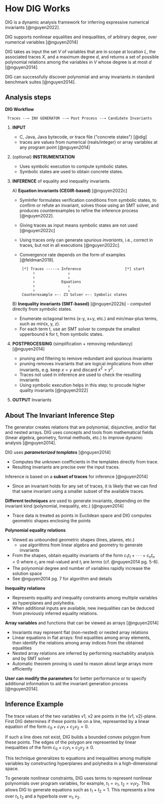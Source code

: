 # How DIG Works

DIG is a dynamic analysis framework for inferring expressive numerical
invariants [@nguyen2022].

DIG supports nonlinear equalities and inequalities, of arbitrary degree, over
numerical variables [@nguyen2014]

DIG takes as input the set $V$ of variables that are in scope at location $L$,
the associated traces $X$, and a maximum degree $d$, and returns a set of
possible polynomial relations among the variables in $V$ whose degree is at most
$d$ [@nguyen2014].

DIG can successfully discover polynomial and array invariants in standard
benchmark suites [@nguyen2014].

## Analysis steps

**DIG Workflow**

     Traces --→ INV GENERATOR --→ Post Process --→ Candidate Invariants


1. **INPUT**
   - C, Java, Java bytecode, or trace file ("concrete states") [@dig]
   - traces are values from numerical (reals/integer) or array variables at any program point [@nguyen2014]

2. (optional) **INSTRUMENTATION**                     
   - Uses symbolic execution to compute symbolic states.
   - Symbolic states are used to obtain concrete states.

3. **INFERENCE** of equality and inequality invariants.

   A) **Equation invariants (CEGIR-based)** [@nguyen2022c]      
      - SymInfer formulates verification conditions from symbolic states, 
        to confirm or refute an invariant, solves those using an SMT solver, 
        and produces counterexamples to refine the inference process [@nguyen2022]. 
      - Giving traces as input means symbolic states are not used [@nguyen2022c]     
      - Using traces only can generate _spurious invariants_, i.e., correct in traces,
        but not in all executions [@nguyen2022c].
      - Convergence rate depends on the form of examples [@feldman2019].

             [*] Traces -----→ Inference                    [*] start
                  ↑               ↓     
                  ↑               ↓     
                  ↑            Equations   
                  ↑               ↓     
                  ↑               ↓     
             Counterexample ←-- Z3 Solver ←-- Symbolic states
   
   B) **Inequality invariants (SMT-based)** [@nguyen2022b] - computed directly from symbolic states. 
      - Enumerate octagonal terms (x-y, x+y, etc.) and min/max-plus 
        terms, such as min(x, y, z). 
      - For each term t, use an SMT solver to compute the smallest 
        upperbound k for t, from symbolic states.

4. **POSTPROCESSING** (simplification + removing redundancy) [@nguyen2014]
   - pruning and filtering to remove redundant and spurious invariants
   - pruning removes invariants that are logical implications from other invariants, 
     e.g. keep $x=y$ and discard $x^2=y^2$.
   - Traces not used in inference are used to check the resulting invariants
   - Using symbolic execution helps in this step; to procude higher quality invariants [@nguyen2022]

5. **OUTPUT** Invariants

## About The Invariant Inference Step

The generator creates relations that are polynomial, disjunctive, and/or flat and nested arrays.
DIG uses concepts and tools from mathematical fields (linear algebra,
geometry, formal methods, etc.) to improve dynamic analysis [@nguyen2014].

DIG uses **_parameterized templates_** [@nguyen2014]
- Computes the unknown coefficients in the templates directly from trace.
- Resulting invariants are precise over the input traces.

Inference is based on a **subset of traces** for inference [@nguyen2014]
- Since an invariant holds for any set of traces, it is likely that we
  can find that same invariant using a smaller subset of the available traces.

**Different techniques** are used to generate invariants, depending on the
invariant kind (polynomial, inequality, etc.) [@nguyen2014]
- Trace data is treated as points in Euclidean space and DIG computes
  geometric shapes enclosing the points

**Polynomial equality relations**
- Viewed as unbounded geometric shapes (lines, planes, etc.)
  + use algorithms from linear algebra and geometry to generate invariants
- From the shapes, obtain equality invariants of the form $c_1t_1 + ··· + c_nt_n = 0$ 
  where $c_i$ are real-valued and $t_i$ are _terms_ (cf. @nguyen2014 pg. 5-6).
- The polynomial degree and number of variables rapidly increase the solution space
- See @nguyen2014 pg. 7 for algorithm and details

**Inequality relations**
- Represents equality and inequality constraints among multiple variables as
  hyperplanes and polyhedra.
- When additional inputs are available, new inequalities can be deduced from
  previously inferred equality relations.

**Array variables** and functions that can be viewed as arrays [@nguyen2014]
- Invariants may represent flat (non-nested) or nested array relations 
- Linear equations in flat arrays: find equalities among array elements, then
  identify the relations among array indices from the obtained equalities
- Nested array relations are inferred by performing reachability analysis and by
  SMT solver
- Automatic theorem proving is used to reason about large arrays more
  efficiently

**User can modify the parameters** for better performance or to specify
additional information to aid the invariant generation process [@nguyen2014].

## Inference Example

The trace values of the two variables v1, v2 are points in the (v1, v2)-plane.
First DIG determines if these points lie on a line, represented by a linear
equation of the form $c_0 + c_1v_1 + c_2v_2 = 0$.

If such a line does not exist, DIG builds a bounded convex polygon from these
points. The edges of the polygon are represented by linear inequalities of the
form $c_0 + c_1v_1 + c_2v_2 \geq 0$.

This technique generalizes to equations and inequalities among multiple
variables by constructing hyperplanes and polyhedra in a high-dimensional space.

To generate nonlinear constraints, DIG uses terms to represent nonlinear
polynomials over program variables, for example, $t_1 = v_1$, $t_2 = v_1v_2$. 
This allows DIG to generate equations such as $t_1 + t_2 = 1$. 
This represents a line over $t_1, t_2$ and a hyperbola over $v_1, v_2$.

